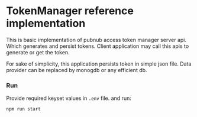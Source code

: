 # TokenManager reference implementation

This is basic implementation of pubnub access token manager server api. Which generates and persist tokens.
Client application may call this apis to generate or get the token.

For sake of simplicity, this application persists token in simple json file. Data provider can be replaced by monogdb or any efficient db.

### Run

Provide required keyset values in `.env` file. and run:

```bash
npm run start
```
